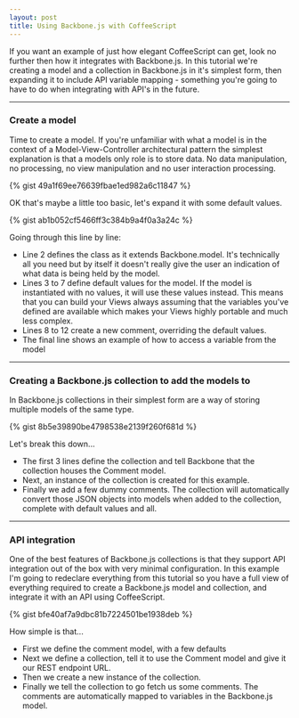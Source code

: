 ```yaml
---
layout: post
title: Using Backbone.js with CoffeeScript
---
```


If you want an example of just how elegant CoffeeScript can get, look no further then how it integrates with Backbone.js. In this tutorial we're creating a model and a collection in Backbone.js in it's simplest form, then expanding it to include API variable mapping - something you're going to have to do when integrating with API's in the future.

--- 

### Create a model
Time to create a model. If you're unfamiliar with what a model is in the context of a Model-View-Controller architectural pattern the simplest explanation is that a models only role is to store data. No data manipulation, no processing, no view manipulation and no user interaction processing.

{% gist 49a1f69ee76639fbae1ed982a6c11847 %}

OK that's maybe a little too basic, let's expand it with some default values.

{% gist ab1b052cf5466ff3c384b9a4f0a3a24c %}

Going through this line by line:

-   Line 2 defines the class as it extends Backbone.model. It's technically all you need but by itself it doesn't really give the user an indication of what data is being held by the model.
-   Lines 3 to 7 define default values for the model. If the model is instantiated with no values, it will use these values instead. This means that you can build your Views always assuming that the variables you've defined are available which makes your Views highly portable and much less complex.
-   Lines 8 to 12 create a new comment, overriding the default values.
-   The final line shows an example of how to access a variable from the model

--- 

### Creating a Backbone.js collection to add the models to
In Backbone.js collections in their simplest form are a way of storing multiple models of the same type.

{% gist 8b5e39890be4798538e2139f260f681d %}

Let's break this down...

-   The first 3 lines define the collection and tell Backbone that the collection houses the Comment model.
-   Next, an instance of the collection is created for this example.
-   Finally we add a few dummy comments. The collection will automatically convert those JSON objects into models when added to the collection, complete with default values and all.

--- 

### API integration
One of the best features of Backbone.js collections is that they support API integration out of the box with very minimal configuration. In this example I'm going to redeclare everything from this tutorial so you have a full view of everything required to create a Backbone.js model and collection, and integrate it with an API using CoffeeScript.

{% gist bfe40af7a9dbc81b7224501be1938deb %}

How simple is that...

-   First we define the comment model, with a few defaults
-   Next we define a collection, tell it to use the Comment model and give it our REST endpoint URL.
-   Then we create a new instance of the collection.
-   Finally we tell the collection to go fetch us some comments. The comments are automatically mapped to variables in the Backbone.js model.